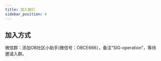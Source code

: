 ```yaml
---
title: 加入我们
sidebar_position: 4
---
```


## 加入方式
微信群：添加OB社区小助手(微信号：OBCE666），备注“SIG-operation”，等待邀请入群。

